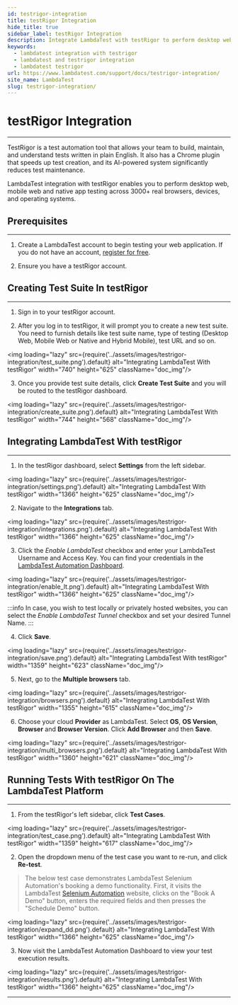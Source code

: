 ```yaml
---
id: testrigor-integration
title: testRigor Integration
hide_title: true
sidebar_label: testRigor Integration
description: Integrate LambdaTest with testRigor to perform desktop web, mobile web and native app testing across 3000+ real browsers, devices, and operating systems.
keywords:
  - lambdatest integration with testrigor
  - lambdatest and testrigor integration 
  - lambdatest testrigor
url: https://www.lambdatest.com/support/docs/testrigor-integration/
site_name: LambdaTest
slug: testrigor-integration/
---
```


<script type="application/ld+json"
      dangerouslySetInnerHTML={{ __html: JSON.stringify({
       "@context": "https://schema.org",
        "@type": "BreadcrumbList",
        "itemListElement": [{
          "@type": "ListItem",
          "position": 1,
          "name": "Home",
          "item": "https://www.lambdatest.com"
        },{
          "@type": "ListItem",
          "position": 2,
          "name": "Support",
          "item": "https://www.lambdatest.com/support/docs/"
        },{
          "@type": "ListItem",
          "position": 3,
          "name": "testRigor Integration",
          "item": "https://www.lambdatest.com/support/docs/testrigor-integration/"
        }]
      })
    }}
></script>

# testRigor Integration
***

TestRigor is a test automation tool that allows your team to build, maintain, and understand tests written in plain English. It also has a Chrome plugin that speeds up test creation, and its AI-powered system significantly reduces test maintenance.

LambdaTest integration with testRigor enables you to perform desktop web, mobile web and native app testing across 3000+ real browsers, devices, and operating systems.

## Prerequisites
---

1. Create a LambdaTest account to begin testing your web application. If you do not have an account, [register for free](https://accounts.lambdatest.com/register).

2. Ensure you have a testRigor account.

## Creating Test Suite In testRigor
---

1. Sign in to your testRigor account.

2. After you log in to testRigor, it will prompt you to create a new test suite. You need to furnish details like test suite name, type of testing (Desktop Web, Mobile Web or Native and Hybrid Mobile), test URL and so on.

 <img loading="lazy" src={require('../assets/images/testrigor-integration/test_suite.png').default} alt="Integrating LambdaTest With testRigor" width="740" height="625" className="doc_img"/>


3. Once you provide test suite details, click **Create Test Suite** and you will be routed to the testRigor dashboard.

 <img loading="lazy" src={require('../assets/images/testrigor-integration/create_suite.png').default} alt="Integrating LambdaTest With testRigor" width="744" height="568" className="doc_img"/>


## Integrating LambdaTest With testRigor
---

1. In the testRigor dashboard, select **Settings** from the left sidebar.

 <img loading="lazy" src={require('../assets/images/testrigor-integration/settings.png').default} alt="Integrating LambdaTest With testRigor" width="1366" height="625" className="doc_img"/>


2. Navigate to the **Integrations** tab.

 <img loading="lazy" src={require('../assets/images/testrigor-integration/integrations.png').default} alt="Integrating LambdaTest With testRigor" width="1366" height="625" className="doc_img"/>


3. Click the *Enable LambdaTest* checkbox and enter your LambdaTest Username and Access Key. You can find your credentials in the [LambdaTest Automation Dashboard](https://automation.lambdatest.com/build). 

 <img loading="lazy" src={require('../assets/images/testrigor-integration/enable_lt.png').default} alt="Integrating LambdaTest With testRigor" width="1366" height="625" className="doc_img"/>

:::info 
In case, you wish to test locally or privately hosted websites, you can select the *Enable LambdaTest Tunnel* checkbox and set your desired Tunnel Name.
:::

4. Click **Save**.

 <img loading="lazy" src={require('../assets/images/testrigor-integration/save.png').default} alt="Integrating LambdaTest With testRigor" width="1359" height="623" className="doc_img"/>

5. Next, go to the **Multiple browsers** tab.

 <img loading="lazy" src={require('../assets/images/testrigor-integration/browsers.png').default} alt="Integrating LambdaTest With testRigor" width="1355" height="615" className="doc_img"/>


6. Choose your cloud **Provider** as LambdaTest. Select **OS**, **OS Version**, **Browser** and **Browser Version**. Click **Add Browser** and then **Save**. 

 <img loading="lazy" src={require('../assets/images/testrigor-integration/multi_browsers.png').default} alt="Integrating LambdaTest With testRigor" width="1360" height="621" className="doc_img"/>


## Running Tests With testRigor On The LambdaTest Platform
---

1. From the testRigor's left sidebar, click **Test Cases**.

 <img loading="lazy" src={require('../assets/images/testrigor-integration/test_case.png').default} alt="Integrating LambdaTest With testRigor" width="1359" height="617" className="doc_img"/>


2. Open the dropdown menu of the test case you want to re-run, and click **Re-test**. 

> The below test case demonstrates LambdaTest Selenium Automation's booking a demo functionality. First, it visits the LambdaTest [Selenium Automation](https://www.lambdatest.com/selenium-automation) website, clicks on the "Book A Demo" button, enters the required fields and then presses the "Schedule Demo" button.

 <img loading="lazy" src={require('../assets/images/testrigor-integration/expand_dd.png').default} alt="Integrating LambdaTest With testRigor" width="1366" height="625" className="doc_img"/>

3. Now visit the LambdaTest Automation Dashboard to view your test execution results.

 <img loading="lazy" src={require('../assets/images/testrigor-integration/results.png').default} alt="Integrating LambdaTest With testRigor" width="1366" height="625" className="doc_img"/>


---

